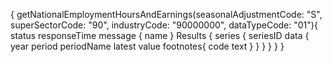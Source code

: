 {
  getNationalEmploymentHoursAndEarnings(seasonalAdjustmentCode: "S", superSectorCode: "90", industryCode: "90000000", dataTypeCode: "01"){
    status
    responseTime
    message {
      name
    }
    Results {
      series {
        seriesID
        data {
          year
          period
          periodName
          latest
          value
          footnotes{
            code
            text
          }
        }
      }
    }
  }
}